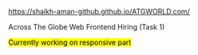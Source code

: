 https://shaikh-aman-github.github.io/ATGWORLD.com/

Across The Globe Web Frontend Hiring (Task 1)

<mark>Currently working on responsive part</mark>
